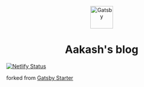 <p align="center">
  <a href="https://www.gatsbyjs.com">
    <img alt="Gatsby" src="https://www.gatsbyjs.com/Gatsby-Monogram.svg" width="60" />
  </a>
</p>
<h1 align="center">
Aakash's blog
</h1>

[![Netlify Status](https://api.netlify.com/api/v1/badges/63f9b4bf-e1a5-4a4d-9e77-17e7ab141ba6/deploy-status)](https://app.netlify.com/sites/ecstatic-lamarr-d48081/deploys)

forked from [Gatsby Starter](https://github.com/gatsbyjs/gatsby-starter-blog)